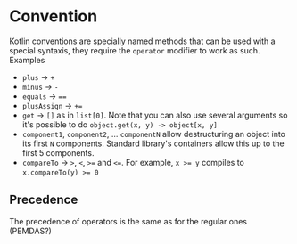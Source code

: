 # Convention
Kotlin conventions are specially named methods that can be used with a special syntaxis, they require the `operator` modifier to work as such. Examples

* `plus` -> `+`
* `minus` -> `-`
* `equals` -> `==`
* `plusAssign` -> `+=`
* `get` -> `[]` as in `list[0]`. Note that you can also use several arguments so it's possible to do `object.get(x, y) -> object[x, y]`
* `component1`, `component2`, ... `componentN` allow destructuring an object into its first `N` components. Standard library's containers allow this up to the first 5 components.
* `compareTo` -> `>`, `<`, `>=` and `<=`. For example, `x >= y` compiles to `x.compareTo(y) >= 0`

## Precedence
The precedence of operators is the same as for the regular ones (PEMDAS?)
